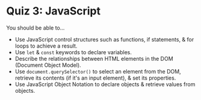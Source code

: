 # Quiz 3: JavaScript

You should be able to...

- Use JavaScript control structures such as functions, if statements, & for loops to achieve a result.
- Use `let` & `const` keywords to declare variables.
- Describe the relationships between HTML elements in the DOM (Document Object Model).
- Use `document.querySelector()` to select an element from the DOM, retrieve its contents (if it's an input element), & set its properties.
- Use JavaScript Object Notation to declare objects & retrieve values from objects.